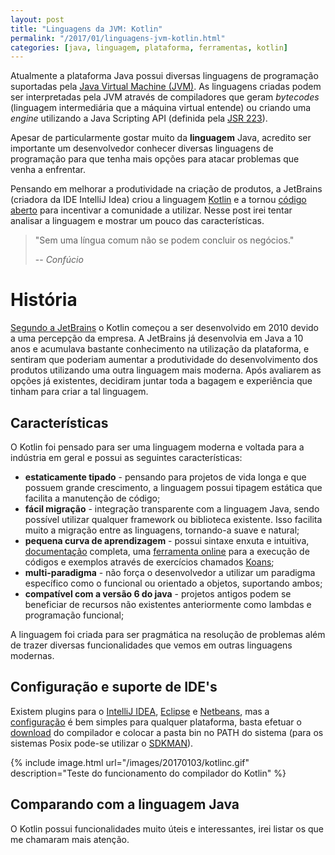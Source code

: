 ```yaml
---
layout: post
title: "Linguagens da JVM: Kotlin"
permalink: "/2017/01/linguagens-jvm-kotlin.html"
categories: [java, linguagem, plataforma, ferramentas, kotlin]
---
```


Atualmente a plataforma Java possui diversas linguagens de programação suportadas pela [Java Virtual Machine (JVM)](https://docs.oracle.com/javase/specs/jvms/se8/html/). As linguagens criadas podem ser interpretadas pela JVM através de compiladores que geram _bytecodes_ (linguagem intermediária que a máquina virtual entende) ou criando uma _engine_ utilizando a Java Scripting API (definida pela [JSR 223](https://www.jcp.org/en/jsr/detail?id=223)).

Apesar de particularmente gostar muito da **linguagem** Java, acredito ser importante um desenvolvedor conhecer diversas linguagens de programação para que tenha mais opções para atacar problemas que venha a enfrentar.

Pensando em melhorar a produtividade na criação de produtos, a JetBrains (criadora da IDE IntelliJ Idea) criou a linguagem [Kotlin](https://kotlinlang.org/) e a tornou [código aberto](https://github.com/JetBrains/kotlin) para incentivar a comunidade a utilizar. Nesse post irei tentar analisar a linguagem e mostrar um pouco das características.

> "Sem uma língua comum não se podem concluir os negócios."
>
> -- _Confúcio_

# História

[Segundo a JetBrains](https://blog.jetbrains.com/kotlin/2015/11/the-kotlin-language-1-0-beta-is-here/) o Kotlin começou a ser desenvolvido em 2010 devido a uma percepção da empresa. A JetBrains já desenvolvia em Java a 10 anos e acumulava bastante conhecimento na utilização da plataforma, e sentiram que poderiam aumentar a produtividade do desenvolvimento dos produtos utilizando uma outra linguagem mais moderna. Após avaliarem as opções já existentes, decidiram juntar toda a bagagem e experiência que tinham para criar a tal linguagem.

## Características

O Kotlin foi pensado para ser uma linguagem moderna e voltada para a indústria em geral e possui as seguintes características:

* **estaticamente tipado** - pensando para projetos de vida longa e que possuem grande crescimento, a linguagem possui tipagem estática que facilita a manutenção de código;
* **fácil migração** - integração transparente com a linguagem Java, sendo possível utilizar qualquer framework ou biblioteca existente. Isso facilita muito a migração entre as linguagens, tornando-a suave e natural;
* **pequena curva de aprendizagem** - possui sintaxe enxuta e intuitiva,  [documentação](https://kotlinlang.org/docs/reference/) completa, uma [ferramenta online](http://try.kotlinlang.org/) para a execução de códigos e exemplos através de exercícios chamados [Koans](http://try.kotlinlang.org/koans);
* **multi-paradigma** - não força o desenvolvedor a utilizar um paradigma específico como o funcional ou orientado a objetos, suportando ambos;
* **compatível com a versão 6 do java** - projetos antigos podem se beneficiar de recursos não existentes anteriormente como lambdas e programação funcional;

A linguagem foi criada para ser pragmática na resolução de problemas além de trazer diversas funcionalidades que vemos em outras linguagens modernas.

## Configuração e suporte de IDE's

Existem plugins para o [IntelliJ IDEA](https://kotlinlang.org/docs/tutorials/getting-started.html), [Eclipse](https://kotlinlang.org/docs/tutorials/getting-started-eclipse.html) e [Netbeans](http://plugins.netbeans.org/plugin/68590/kotlin), mas a [configuração](https://kotlinlang.org/docs/tutorials/command-line.html) é bem simples para qualquer plataforma, basta efetuar o [download](https://github.com/JetBrains/kotlin/releases/tag/v1.0.5-2) do compilador e colocar a pasta bin no PATH do sistema (para os sistemas Posix pode-se utilizar o [SDKMAN](http://sdkman.io/)).

{% include image.html url="/images/20170103/kotlinc.gif" description="Teste do funcionamento do compilador do Kotlin" %}

## Comparando com a linguagem Java

O Kotlin possui funcionalidades muito úteis e interessantes, irei listar os que me chamaram mais atenção. 